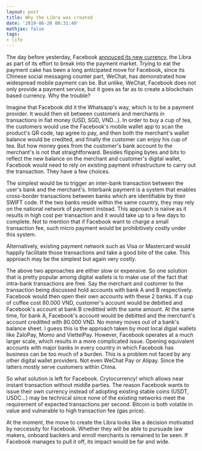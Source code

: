 ```yaml
---
layout: post
title: Why the Libra was created
date: '2019-06-20 00:31:40'
mathjax: false
tags:
- life
---
```


The day before yesterday, Facebook [annouced its new currency](https://www.facebook.com/zuck/posts/10107693323579671), the Libra as part of its effort to break into the payment market. Trying to eat the payment cake has been a long anticipated move for Facebook, since its Chinese social messaging counter part, WeChat, has demonstrated how widespread mobile payment can be. But unlike, WeChat, Facebook does not only provide a payment service, but it goes as far as to create a blockchain based currency. Why the trouble? 

Imagine that Facebook did it the Whatsapp's way, which is to be a payment provider. It would then sit between customers and merchants in transactions in fiat money (USD, SGD, VND...). In order to buy a cup of tea, the customers would use the Facebook's mobile wallet app to scan the product's QR code, tap agree to pay, and then both the merchant's wallet balance would be credited, and finally the customer can enjoy his cup of tea. But how money goes from the customer's bank account to the merchant's is not that straightforward. Besides flipping bytes and bits to reflect the new balance on the merchant and customer's digital wallet, Facebook would need to rely on existing payment infrastructure to carry out the transaction. They have a few choices. 

The simplest would be to trigger an inter-bank transaction between the user's bank and the merchant's. Interbank payment is a system that enables cross-border transactions between banks which are identifiable by their SWIFT code. If the two banks reside within the same country, they may rely on the national network of payment instead. This approach is naiive as it results in high cost per transaction and it would take up to a few days to complete. Not to mention that if Facebook want to charge a small transaction fee, such micro payment would be prohibitively costly under this system. 

Alternatively, existing payment network such as Visa or Mastercard would happily facilitate those transactions and take a good bite of the cake. This approach may be the simplest but again very costly. 

The above two approaches are either slow or expensive. So one solution that is pretty popular among digital wallets is to make use of the fact that intra-bank transactions are free. Say the merchant and customer to the transaction being discussed hold accounts with bank A and B respectively. Facebook would then open their own accounts with these 2 banks. If a cup of coffee cost 80.000 VND, customer's account would be debitted and Facebook's account at bank B creditted with the same amount. At the same time, for bank A, Facebook's account would be debitted and the merchant's account creditted with 80.000 VND. No money moves out of a bank's balance sheet. I guess this is the approach taken by most local digial wallets like ZaloPay, Momo and ViettelPay. However, Facebook operates at a much larger scale, which results in a more complicated issue. Opening equivalent accounts with major banks in every country in which Facebook has business can be too much of a burden. This is a problem not faced by any other digital wallet providers. Not even WeChat Pay or Alipay. Since the latters mostly serve customers within China. 

So what solution is left for Facebook. Crytocurrency! which allows near instant transaction without middle parties. The reason Facebook wants to issue their own currency instead of adopting existing stable coins (USDT, USDC...) may be technical since none of the existing networks meet the requirement of expected transactions per second. Bitcoin is both volatile in value and vulnerable to high transaction fee (gas price).

At the moment, the move to create the Libra looks like a decision motivated by neccessity for Facebook. Whether they will be able to pursuade law makers, onboard backers and enroll merchants is remained to be seen. If Facebook manages to pull it off, its impact would be far and wide.
